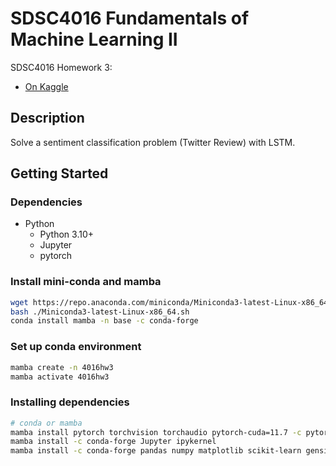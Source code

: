 # SDSC4016 Fundamentals of Machine Learning II

SDSC4016 Homework 3:

- [On Kaggle](https://www.kaggle.com/competitions/sdsc4016-fml-hw3/overview)

## Description

Solve a sentiment classification problem (Twitter Review) with LSTM.

## Getting Started

### Dependencies

- Python
  - Python 3.10+
  - Jupyter
  - pytorch

### Install mini-conda and mamba

```bash
wget https://repo.anaconda.com/miniconda/Miniconda3-latest-Linux-x86_64.sh
bash ./Miniconda3-latest-Linux-x86_64.sh
conda install mamba -n base -c conda-forge
```

### Set up conda environment

```bash
mamba create -n 4016hw3
mamba activate 4016hw3
```

### Installing dependencies

```bash
# conda or mamba
mamba install pytorch torchvision torchaudio pytorch-cuda=11.7 -c pytorch -c nvidia
mamba install -c conda-forge Jupyter ipykernel
mamba install -c conda-forge pandas numpy matplotlib scikit-learn gensim
```

<!-- ### Code

[Weak Baseline](src/Baseline.ipynb)

[Strong Baseline](src/Modified.Private.ipynb) -->

<!-- ### Dataset

[Training set](data/training/)

[Testing set](data/testing/) -->

<!-- ### Tested Result on Kaggle

[Results on Kaggle](md/kaggle.md) -->

<!-- ### Final Score (Strong Baseline)

- Public: 0.85156
- Private: 0.89874 -->
